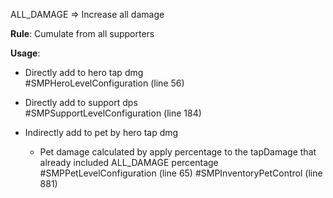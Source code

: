 ALL_DAMAGE => Increase all damage

**Rule**:
Cumulate from all supporters  


**Usage**:
- Directly add to hero tap dmg  
	#SMPHeroLevelConfiguration (line 56)
	
- Directly add to support dps  
	#SMPSupportLevelConfiguration (line 184)
	
- Indirectly add to pet by hero tap dmg
	- Pet damage calculated by apply percentage to the tapDamage that already included ALL_DAMAGE percentage #SMPPetLevelConfiguration (line 65) #SMPInventoryPetControl (line 881)
